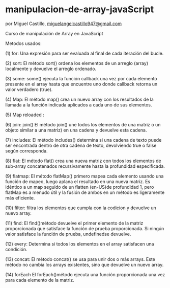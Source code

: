 # manipulacion-de-array-javaScript

por Miguel Castillo,
miguelangelcastillo947@gmail.com

Curso de manipulación de Array en JavaScript

Metodos usados:

(1) for: 
Una expresión para ser evaluada al final de cada iteración del bucle.

(2) sort: 
El método sort() ordena los elementos de un arreglo (array) localmente y devuelve el arreglo ordenado.

(3) some: 
some() ejecuta la función callback una vez por cada elemento presente en el array 
hasta que encuentre uno donde callback retorna un valor verdadero (true).

(4) Map:
El método map() crea un nuevo array con los resultados de la llamada a la función indicada
aplicados a cada uno de sus elementos.

(5) Map reloaded :

(6) join:
join() El método join() une todos los elementos de una matriz 
o un objeto similar a una matriz) en una cadena y devuelve esta cadena.

(7) includes:
El método includes() determina si una cadena de texto puede ser encontrada
dentro de otra cadena de texto, devolviendo true o false según corresponda.

(8) flat:
El método flat() crea una nueva matriz con todos los elementos de sub-array 
concatenados recursivamente hasta la profundidad especificada.

(9) flatmap:
El método flatMap() primero mapea cada elemento usando una función de mapeo,
luego aplana el resultado en una nueva matriz. Es idéntico a un map seguido de
un flatten (en-US)de profundidad 1, pero flatMap es a menudo útil y la fusión de ambos en un método es ligeramente más eficiente.

(10) filter:
filtra los elementos que cumpla con la codicion y devuelve un nuevo array.

(11) find:
El find()método devuelve el primer elemento de la matriz proporcionada que satisface 
la función de prueba proporcionada. Si ningún valor satisface la función de prueba, undefinedse devuelve.

(12) every:
Determina si todos los elementos en el array satisfacen una condición.

(13) concat:
El método concat() se usa para unir dos o más arrays. Este método no cambia los arrays existentes, sino que devuelve un nuevo array.

(14) forEach
El forEach()método ejecuta una función proporcionada una vez para cada elemento de la matriz.




